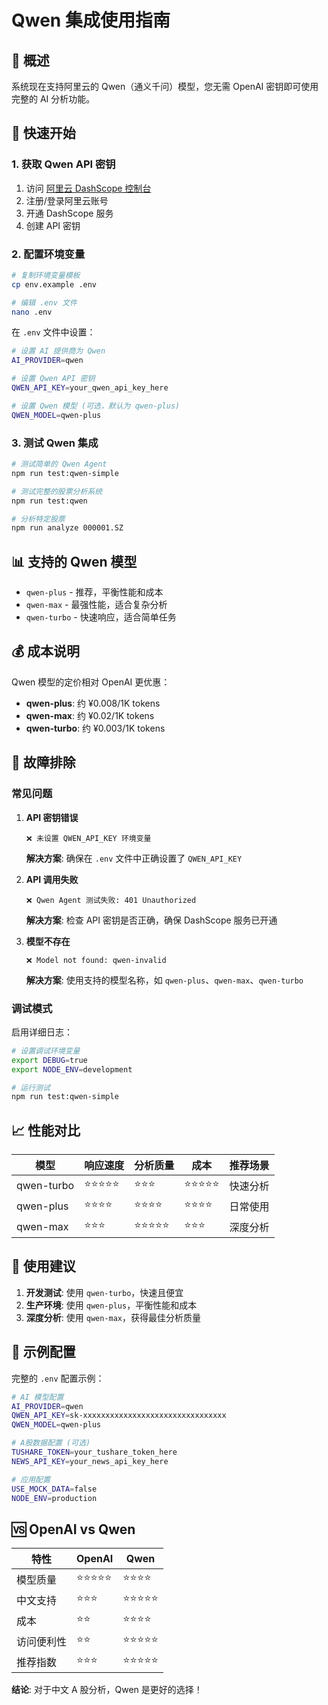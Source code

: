 # Qwen 集成使用指南

## 🎯 概述

系统现在支持阿里云的 Qwen（通义千问）模型，您无需 OpenAI 密钥即可使用完整的 AI 分析功能。

## 🚀 快速开始

### 1. 获取 Qwen API 密钥

1. 访问 [阿里云 DashScope 控制台](https://dashscope.console.aliyun.com/)
2. 注册/登录阿里云账号
3. 开通 DashScope 服务
4. 创建 API 密钥

### 2. 配置环境变量

```bash
# 复制环境变量模板
cp env.example .env

# 编辑 .env 文件
nano .env
```

在 `.env` 文件中设置：

```bash
# 设置 AI 提供商为 Qwen
AI_PROVIDER=qwen

# 设置 Qwen API 密钥
QWEN_API_KEY=your_qwen_api_key_here

# 设置 Qwen 模型 (可选，默认为 qwen-plus)
QWEN_MODEL=qwen-plus
```

### 3. 测试 Qwen 集成

```bash
# 测试简单的 Qwen Agent
npm run test:qwen-simple

# 测试完整的股票分析系统
npm run test:qwen

# 分析特定股票
npm run analyze 000001.SZ
```

## 📊 支持的 Qwen 模型

- `qwen-plus` - 推荐，平衡性能和成本
- `qwen-max` - 最强性能，适合复杂分析
- `qwen-turbo` - 快速响应，适合简单任务

## 💰 成本说明

Qwen 模型的定价相对 OpenAI 更优惠：

- **qwen-plus**: 约 ¥0.008/1K tokens
- **qwen-max**: 约 ¥0.02/1K tokens
- **qwen-turbo**: 约 ¥0.003/1K tokens

## 🔧 故障排除

### 常见问题

1. **API 密钥错误**

   ```
   ❌ 未设置 QWEN_API_KEY 环境变量
   ```

   **解决方案**: 确保在 `.env` 文件中正确设置了 `QWEN_API_KEY`

2. **API 调用失败**

   ```
   ❌ Qwen Agent 测试失败: 401 Unauthorized
   ```

   **解决方案**: 检查 API 密钥是否正确，确保 DashScope 服务已开通

3. **模型不存在**
   ```
   ❌ Model not found: qwen-invalid
   ```
   **解决方案**: 使用支持的模型名称，如 `qwen-plus`、`qwen-max`、`qwen-turbo`

### 调试模式

启用详细日志：

```bash
# 设置调试环境变量
export DEBUG=true
export NODE_ENV=development

# 运行测试
npm run test:qwen-simple
```

## 📈 性能对比

| 模型       | 响应速度   | 分析质量   | 成本       | 推荐场景 |
| ---------- | ---------- | ---------- | ---------- | -------- |
| qwen-turbo | ⭐⭐⭐⭐⭐ | ⭐⭐⭐     | ⭐⭐⭐⭐⭐ | 快速分析 |
| qwen-plus  | ⭐⭐⭐⭐   | ⭐⭐⭐⭐   | ⭐⭐⭐⭐   | 日常使用 |
| qwen-max   | ⭐⭐⭐     | ⭐⭐⭐⭐⭐ | ⭐⭐⭐     | 深度分析 |

## 🎯 使用建议

1. **开发测试**: 使用 `qwen-turbo`，快速且便宜
2. **生产环境**: 使用 `qwen-plus`，平衡性能和成本
3. **深度分析**: 使用 `qwen-max`，获得最佳分析质量

## 📝 示例配置

完整的 `.env` 配置示例：

```bash
# AI 模型配置
AI_PROVIDER=qwen
QWEN_API_KEY=sk-xxxxxxxxxxxxxxxxxxxxxxxxxxxxxxxx
QWEN_MODEL=qwen-plus

# A股数据配置 (可选)
TUSHARE_TOKEN=your_tushare_token_here
NEWS_API_KEY=your_news_api_key_here

# 应用配置
USE_MOCK_DATA=false
NODE_ENV=production
```

## 🆚 OpenAI vs Qwen

| 特性       | OpenAI     | Qwen       |
| ---------- | ---------- | ---------- |
| 模型质量   | ⭐⭐⭐⭐⭐ | ⭐⭐⭐⭐   |
| 中文支持   | ⭐⭐⭐     | ⭐⭐⭐⭐⭐ |
| 成本       | ⭐⭐       | ⭐⭐⭐⭐   |
| 访问便利性 | ⭐⭐       | ⭐⭐⭐⭐⭐ |
| 推荐指数   | ⭐⭐⭐     | ⭐⭐⭐⭐⭐ |

**结论**: 对于中文 A 股分析，Qwen 是更好的选择！
